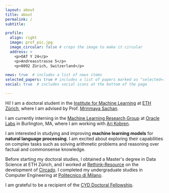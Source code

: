 ```yaml
---
layout: about
title: about
permalink: /
subtitle: 

profile:
  align: right
  image: prof_pic.jpg
  image_circular: false # crops the image to make it circular
  address: >
    <p>OAT Y 24</p>
    <p>Andreasstrasse 5</p>
    <p>8092 Zürich, Switzerland</p>

news: true  # includes a list of news items
selected_papers: true # includes a list of papers marked as "selected={true}"
social: true  # includes social icons at the bottom of the page

---
```


Hi! I am a doctoral student in the [Institute for Machine Learning](https://ml.inf.ethz.ch) at [ETH Zürich](https://ethz.ch/en.html), where I am advised by Prof. [Mrinmaya Sachan](https://www.mrinmaya.io).

I am currently interning in the [Machine Learning Research Group](https://labs.oracle.com/pls/apex/f?p=94065:12:103082211090993:7) at [Oracle Labs](https://labs.oracle.com/pls/apex/f?p=LABS:1) in Burlington, MA, where I am working with [Ari Kobren](https://akobre01.github.io).

<!--- My work includes... --->

I am interested in studying and improving **machine learning models** for **natural language processing**. I am excited about exploring their capabilities on complex tasks such as solving arithmetic problems and reasoning over factual and commonsense knowledge.

Before starting my doctoral studies, I obtained a Master's degree in Data Science at ETH Zürich,
and I worked at [Rethink-Resource](https://rethink-resource.com) on the development of [Circado](https://rethink-resource.com/circado). <!--- a sustainable trading platform for secondary resources. --->
I completed my undergraduate studies in Computer Engineering at [Politecnico di Milano](https://www.polimi.it). 

<!--- I am broadly interested in investigating the capabilities of machine learning models for natural language processing such as reasoning, memorization, and temporal generalization. --->

<!--- You can also disable any these elements by editing `profile` property of the YAML header of your `_pages/about.md`. Edit `_bibliography/papers.bib` and Jekyll will render your [publications page](/al-folio/publications/) automatically. --->

<!--- Link to your social media connections, too. This theme is set up to use [Font Awesome icons](http://fortawesome.github.io/Font-Awesome/) and [Academicons](https://jpswalsh.github.io/academicons/), like the ones below. Add your Facebook, Twitter, LinkedIn, Google Scholar, or just disable all of them. --->

I am grateful to be a recipient of the [CYD Doctoral Fellowship](https://www.epfl.ch/research/services/fund-research/funding-opportunities/fellowship-mobility/cyd-fellowships/awarded-cyd-fellows/).

<!--- within the [Institute of Machine Learning](https://ml.inf.ethz.ch) --->